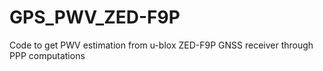 # GPS_PWV_ZED-F9P
Code to get PWV estimation from u-blox ZED-F9P GNSS receiver through PPP computations
